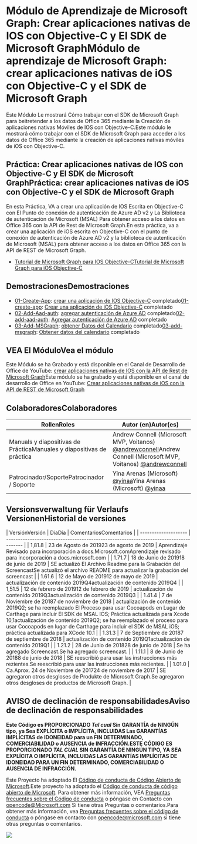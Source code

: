 # <a name="mdulo-de-aprendizaje-de-microsoft-graph-crear-aplicaciones-nativas-de-ios-con-objective-c-y-el-sdk-de-microsoft-graph"></a><span data-ttu-id="ffc51-101">Módulo de Aprendizaje de Microsoft Graph: Crear aplicaciones nativas de IOS con Objective-C y El SDK de Microsoft Graph</span><span class="sxs-lookup"><span data-stu-id="ffc51-101">Módulo de aprendizaje de Microsoft Graph: crear aplicaciones nativas de iOS con Objective-C y el SDK de Microsoft Graph</span></span>

<span data-ttu-id="ffc51-102">Este Módulo Le mostrará Cómo trabajar con el SDK de Microsoft Graph para beitretender a los datos de Office 365 mediante la Creación de aplicaciones nativas Móviles de IOS con Objective-C.</span><span class="sxs-lookup"><span data-stu-id="ffc51-102">Este módulo le mostrará cómo trabajar con el SDK de Microsoft Graph para acceder a los datos de Office 365 mediante la creación de aplicaciones nativas móviles de iOS con Objective-C.</span></span>

## <a name="prctica-crear-aplicaciones-nativas-de-ios-con-objective-c-y-el-sdk-de-microsoft-graph"></a><span data-ttu-id="ffc51-103">Práctica: Crear aplicaciones nativas de IOS con Objective-C y El SDK de Microsoft Graph</span><span class="sxs-lookup"><span data-stu-id="ffc51-103">Práctica: crear aplicaciones nativas de iOS con Objective-C y el SDK de Microsoft Graph</span></span>

<span data-ttu-id="ffc51-104">En esta Práctica, VA a crear una aplicación de IOS Escrita en Objective-C con El Punto de conexión de autenticación de Azure AD v2 y La Biblioteca de autenticación de Microsoft (MSAL) Para obtener acceso a los datos en Office 365 con la API de Rest de Microsoft Graph.</span><span class="sxs-lookup"><span data-stu-id="ffc51-104">En esta práctica, va a crear una aplicación de iOS escrita en Objective-C con el punto de conexión de autenticación de Azure AD v2 y la biblioteca de autenticación de Microsoft (MSAL) para obtener acceso a los datos en Office 365 con la API de REST de Microsoft Graph.</span></span>

- [<span data-ttu-id="ffc51-105">Tutorial de Microsoft Graph para IOS Objective-C</span><span class="sxs-lookup"><span data-stu-id="ffc51-105">Tutorial de Microsoft Graph para iOS Objective-C</span></span>](https://docs.microsoft.com/graph/tutorials/ios-objectivec)

## <a name="demostraciones"></a><span data-ttu-id="ffc51-106">Demostraciones</span><span class="sxs-lookup"><span data-stu-id="ffc51-106">Demostraciones</span></span>

- <span data-ttu-id="ffc51-107">[01-Create-App](demos/01-create-app): [crear una aplicación de IOS Objective-C](https://docs.microsoft.com/graph/tutorials/ios-objectivec?tutorial-step=1) completado</span><span class="sxs-lookup"><span data-stu-id="ffc51-107">[01-create-app](demos/01-create-app): [Crear una aplicación de iOS Objective-C](https://docs.microsoft.com/graph/tutorials/ios-objectivec?tutorial-step=1) completado</span></span>
- <span data-ttu-id="ffc51-108">[02-Add-Aad-auth](demos/02-add-aad-auth): [agregar autenticación de Azure AD](https://docs.microsoft.com/graph/tutorials/ios-objectivec?tutorial-step=3) completado</span><span class="sxs-lookup"><span data-stu-id="ffc51-108">[02-add-aad-auth](demos/02-add-aad-auth): [Agregar autenticación de Azure AD](https://docs.microsoft.com/graph/tutorials/ios-objectivec?tutorial-step=3) completado</span></span>
- <span data-ttu-id="ffc51-109">[03-Add-MSGraph](demos/03-add-msgraph): [obtener Datos del Calendario](https://docs.microsoft.com/graph/tutorials/ios-objectivec?tutorial-step=4) completado</span><span class="sxs-lookup"><span data-stu-id="ffc51-109">[03-add-msgraph](demos/03-add-msgraph): [Obtener datos del calendario](https://docs.microsoft.com/graph/tutorials/ios-objectivec?tutorial-step=4) completado</span></span>

## <a name="vea-el-mdulo"></a><span data-ttu-id="ffc51-110">VEA El Módulo</span><span class="sxs-lookup"><span data-stu-id="ffc51-110">Vea el módulo</span></span>

<span data-ttu-id="ffc51-111">Este Módulo se ha Grabado y está disponible en el Canal de Desarrollo de Office de YouTube: [crear aplicaciones nativas de IOS con la API de Rest de Microsoft Graph](https://youtu.be/Gg8Qy1Dqyzw)</span><span class="sxs-lookup"><span data-stu-id="ffc51-111">Este módulo se ha grabado y está disponible en el canal de desarrollo de Office en YouTube: [Crear aplicaciones nativas de iOS con la API de REST de Microsoft Graph](https://youtu.be/Gg8Qy1Dqyzw)</span></span>

## <a name="colaboradores"></a><span data-ttu-id="ffc51-112">Colaboradores</span><span class="sxs-lookup"><span data-stu-id="ffc51-112">Colaboradores</span></span>

| <span data-ttu-id="ffc51-113">Rollen</span><span class="sxs-lookup"><span data-stu-id="ffc51-113">Roles</span></span> | <span data-ttu-id="ffc51-114">Autor (en)</span><span class="sxs-lookup"><span data-stu-id="ffc51-114">Autor(es)</span></span> |
| -------------------- | ------------------------------------------------------------------------------------- |
| <span data-ttu-id="ffc51-115">Manuals y diapositivas de Práctica</span><span class="sxs-lookup"><span data-stu-id="ffc51-115">Manuales y diapositivas de práctica</span></span> | <span data-ttu-id="ffc51-116">Andrew Connell (Microsoft MVP, Voitanos) [@andrewconnell](//github.com/andrewconnell)</span><span class="sxs-lookup"><span data-stu-id="ffc51-116">Andrew Connell (Microsoft MVP, Voitanos) [@andrewconnell](//github.com/andrewconnell)</span></span> |
| <span data-ttu-id="ffc51-117">Patrocinador/Soporte</span><span class="sxs-lookup"><span data-stu-id="ffc51-117">Patrocinador / Soporte</span></span> | <span data-ttu-id="ffc51-118">Yina Arenas (Microsoft) [@yinaa](//github.com/yinaa)</span><span class="sxs-lookup"><span data-stu-id="ffc51-118">Yina Arenas (Microsoft) [@yinaa](//github.com/yinaa)</span></span> |

## <a name="historial-de-versiones"></a><span data-ttu-id="ffc51-119">Versionsverwaltung für Verlaufs Versionen</span><span class="sxs-lookup"><span data-stu-id="ffc51-119">Historial de versiones</span></span>

| <span data-ttu-id="ffc51-120">Versión</span><span class="sxs-lookup"><span data-stu-id="ffc51-120">Versión</span></span> | <span data-ttu-id="ffc51-121">Día</span><span class="sxs-lookup"><span data-stu-id="ffc51-121">Día</span></span> | <span data-ttu-id="ffc51-122">Comentarios</span><span class="sxs-lookup"><span data-stu-id="ffc51-122">Comentarios</span></span> |
| -------------------- | ------------------------------------------------------------------------------------- |
| <span data-ttu-id="ffc51-123">1,8</span><span class="sxs-lookup"><span data-stu-id="ffc51-123">1.8</span></span> | <span data-ttu-id="ffc51-124">23 de Agosto de 2019</span><span class="sxs-lookup"><span data-stu-id="ffc51-124">23 de agosto de 2019</span></span> | <span data-ttu-id="ffc51-125">Aprendizaje Revisado para incorporación a docs.Microsoft.com</span><span class="sxs-lookup"><span data-stu-id="ffc51-125">Aprendizaje revisado para incorporación a docs.microsoft.com</span></span> |
| <span data-ttu-id="ffc51-126">1.7</span><span class="sxs-lookup"><span data-stu-id="ffc51-126">1.7</span></span> | <span data-ttu-id="ffc51-127">18 de Junio de 2019</span><span class="sxs-lookup"><span data-stu-id="ffc51-127">18 de junio de 2019</span></span> | <span data-ttu-id="ffc51-128">SE actualizó El Archivo Readme para la Grabación del Screencast</span><span class="sxs-lookup"><span data-stu-id="ffc51-128">Se actualizó el archivo README para actualizar la grabación del screencast</span></span> |
| <span data-ttu-id="ffc51-129">1.6</span><span class="sxs-lookup"><span data-stu-id="ffc51-129">1.6</span></span> | <span data-ttu-id="ffc51-130">12 de Mayo de 2019</span><span class="sxs-lookup"><span data-stu-id="ffc51-130">12 de mayo de 2019</span></span> | <span data-ttu-id="ffc51-131">actualización de contenido 2019Q4</span><span class="sxs-lookup"><span data-stu-id="ffc51-131">actualización de contenido 2019Q4</span></span> |
| <span data-ttu-id="ffc51-132">1,5</span><span class="sxs-lookup"><span data-stu-id="ffc51-132">1.5</span></span> | <span data-ttu-id="ffc51-133">12 de febrero de 2019</span><span class="sxs-lookup"><span data-stu-id="ffc51-133">12 de febrero de 2019</span></span> | <span data-ttu-id="ffc51-134">actualización de contenido 2019Q3</span><span class="sxs-lookup"><span data-stu-id="ffc51-134">actualización de contenido 2019Q3</span></span> |
| <span data-ttu-id="ffc51-135">1.4</span><span class="sxs-lookup"><span data-stu-id="ffc51-135">1.4</span></span> | <span data-ttu-id="ffc51-136">7 de Noviembre de 2018</span><span class="sxs-lookup"><span data-stu-id="ffc51-136">7 de noviembre de 2018</span></span> | <span data-ttu-id="ffc51-137">actualización de contenido 2019Q2; se ha reemplazado El Proceso para usar Cocoapods en Lugar de Carthage para incluir El SDK de MSAL IOS; Práctica actualizada para Xcode 10,1</span><span class="sxs-lookup"><span data-stu-id="ffc51-137">actualización de contenido 2019Q2; se ha reemplazado el proceso para usar Cocoapods en lugar de Carthage para incluir el SDK de MSAL iOS; práctica actualizada para XCode 10.1</span></span> |
| <span data-ttu-id="ffc51-138">1.3</span><span class="sxs-lookup"><span data-stu-id="ffc51-138">1.3</span></span> | <span data-ttu-id="ffc51-139">7 de Septiembre de 2018</span><span class="sxs-lookup"><span data-stu-id="ffc51-139">7 de septiembre de 2018</span></span> | <span data-ttu-id="ffc51-140">actualización de contenido 2019Q1</span><span class="sxs-lookup"><span data-stu-id="ffc51-140">actualización de contenido 2019Q1</span></span> |
| <span data-ttu-id="ffc51-141">1.2</span><span class="sxs-lookup"><span data-stu-id="ffc51-141">1.2</span></span> | <span data-ttu-id="ffc51-142">28 de Junio de 2018</span><span class="sxs-lookup"><span data-stu-id="ffc51-142">28 de junio de 2018</span></span> | <span data-ttu-id="ffc51-143">Se ha agregado Screencast.</span><span class="sxs-lookup"><span data-stu-id="ffc51-143">Se ha agregado screencast.</span></span> |
| <span data-ttu-id="ffc51-144">1.1</span><span class="sxs-lookup"><span data-stu-id="ffc51-144">1.1</span></span> | <span data-ttu-id="ffc51-145">8 de Junio de 2018</span><span class="sxs-lookup"><span data-stu-id="ffc51-145">8 de junio de 2018</span></span> | <span data-ttu-id="ffc51-146">SE reescribió para usar las instrucciones más rezientes.</span><span class="sxs-lookup"><span data-stu-id="ffc51-146">Se reescribió para usar las instrucciones más recientes.</span></span> |
| <span data-ttu-id="ffc51-147">1.0</span><span class="sxs-lookup"><span data-stu-id="ffc51-147">1.0</span></span> | <span data-ttu-id="ffc51-148">Ca.</span><span class="sxs-lookup"><span data-stu-id="ffc51-148">Aprox.</span></span> <span data-ttu-id="ffc51-149">24 de Noviembre de 2017</span><span class="sxs-lookup"><span data-stu-id="ffc51-149">24 de noviembre de 2017</span></span> | <span data-ttu-id="ffc51-150">SE agregaron otros desgloses de Produkte de Microsoft Graph.</span><span class="sxs-lookup"><span data-stu-id="ffc51-150">Se agregaron otros desgloses de productos de Microsoft Graph.</span></span> |

## <a name="aviso-de-declinacin-de-responsabilidades"></a><span data-ttu-id="ffc51-151">AVISO de declinación de responsabilidades</span><span class="sxs-lookup"><span data-stu-id="ffc51-151">Aviso de declinación de responsabilidades</span></span>

<span data-ttu-id="ffc51-152">**Este Código es PROPORCIONADO _Tal cual_ Sin GARANTÍA de NINGÚN tipo, ya Sea EXPLÍCITA o IMPLÍCITA, INCLUIDAS Las GARANTÍAS IMPLÍCITAS de IDONEIDAD para un FIN DETERMINADO, COMERCIABILIDAD o AUSENCIA de INFRACCIÓN.**</span><span class="sxs-lookup"><span data-stu-id="ffc51-152">**ESTE CÓDIGO ES PROPORCIONADO _TAL CUAL_ SIN GARANTÍA DE NINGÚN TIPO, YA SEA EXPLÍCITA O IMPLÍCITA, INCLUIDAS LAS GARANTÍAS IMPLÍCITAS DE IDONEIDAD PARA UN FIN DETERMINADO, COMERCIABILIDAD O AUSENCIA DE INFRACCIÓN.**</span></span>

<span data-ttu-id="ffc51-153">Este Proyecto ha adoptado El [Código de conducta de Código Abierto de Microsoft](https://opensource.microsoft.com/codeofconduct/).</span><span class="sxs-lookup"><span data-stu-id="ffc51-153">Este proyecto ha adoptado el [Código de conducta de código abierto de Microsoft](https://opensource.microsoft.com/codeofconduct/).</span></span> <span data-ttu-id="ffc51-154">Para obtener más información, VEA [Preguntas frecuentes sobre el Código de conducta](https://opensource.microsoft.com/codeofconduct/faq/) o póngase en Contacto con [opencode@Microsoft.com](mailto:opencode@microsoft.com) Si tiene otras Preguntas o comentarios.</span><span class="sxs-lookup"><span data-stu-id="ffc51-154">Para obtener más información, vea [Preguntas frecuentes sobre el código de conducta](https://opensource.microsoft.com/codeofconduct/faq/) o póngase en contacto con [opencode@microsoft.com](mailto:opencode@microsoft.com) si tiene otras preguntas o comentarios.</span></span>

<img src="https://telemetry.sharepointpnp.com/msgraph-training-ios-objectivec" />
